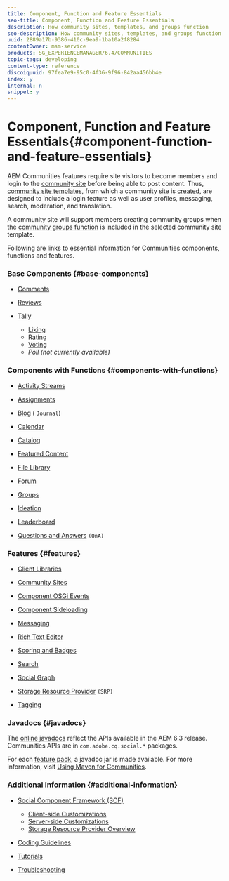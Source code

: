 ```yaml
---
title: Component, Function and Feature Essentials
seo-title: Component, Function and Feature Essentials
description: How community sites, templates, and groups function
seo-description: How community sites, templates, and groups function
uuid: 2889a17b-9386-410c-9ea9-1ba10a2f8284
contentOwner: msm-service
products: SG_EXPERIENCEMANAGER/6.4/COMMUNITIES
topic-tags: developing
content-type: reference
discoiquuid: 97fea7e9-95c0-4f36-9f96-842aa456bb4e
index: y
internal: n
snippet: y
---
```


# Component, Function and Feature Essentials{#component-function-and-feature-essentials}

AEM Communities features require site visitors to become members and login to the [community site](../../communities/using/overview.md#communitiessites) before being able to post content. Thus, [community site templates](../../communities/using/sites.md), from which a community site is [created](../../communities/using/sites-console.md), are designed to include a login feature as well as user profiles, messaging, search, moderation, and translation.

A community site will support members creating community groups when the [community groups function](../../communities/using/functions.md#groupsfunction) is included in the selected community site template.

Following are links to essential information for Communities components, functions and features.

### Base Components {#base-components}

* [Comments](../../communities/using/essentials-comments.md)
* [Reviews](../../communities/using/reviews-basics.md)
* [Tally](../../communities/using/tally.md)

    * [Liking](../../communities/using/essentials-liking.md)
    * [Rating](../../communities/using/rating-basics.md)
    * [Voting](../../communities/using/essentials-voting.md)
    * *Poll (not currently available)*

### Components with Functions {#components-with-functions}

* [Activity Streams](../../communities/using/essentials-activities.md)
* [Assignments](../../communities/using/essentials-assignments.md)
* [Blog](../../communities/using/blog-developer-basics.md) ( `Journal`)

* [Calendar](../../communities/using/calendar-basics-for-developers.md)
* [Catalog](../../communities/using/catalog-developer-essentials.md)
* [Featured Content](../../communities/using/essentials-featured.md)
* [File Library](../../communities/using/essentials-file-library.md)
* [Forum](../../communities/using/essentials-forum.md)
* [Groups](../../communities/using/essentials-groups.md)
* [Ideation](../../communities/using/ideation.md)
* [Leaderboard](../../communities/using/leaderboard.md)
* [Questions and Answers](../../communities/using/qna-essentials.md) `(QnA)`

### Features {#features}

* [Client Libraries](../../communities/using/clientlibs.md)
* [Community Sites](../../communities/using/sites-for-developers.md)
* [Component OSGi Events](../../communities/using/events.md)
* [Component Sideloading](../../communities/using/sideloading.md)
* [Messaging](../../communities/using/essentials-messaging.md)
* [Rich Text Editor](../../communities/using/rte.md)
* [Scoring and Badges](../../communities/using/configure-scoring.md)
* [Search](../../communities/using/search-implementation.md)
* [Social Graph](../../communities/using/essentials-socialgraph.md)
* [Storage Resource Provider](../../communities/using/srp-and-ugc.md) `(SRP)`

* [Tagging](../../communities/using/tag.md)

### Javadocs {#javadocs}

The [online javadocs](../../sites/developing/using/reference-materials.md) reflect the APIs available in the AEM 6.3 release.  
Communities APIs are in `com.adobe.cq.social.*` packages.

For each [feature pack](../../communities/using/deploy-communities.md#latestfeaturepack), a javadoc jar is made available. For more information, visit [Using Maven for Communities](../../communities/using/maven.md#javadocs).

### Additional Information {#additional-information}

* [Social Component Framework (SCF)](../../communities/using/scf.md)

    * [Client-side Customizations](../../communities/using/client-customize.md)
    * [Server-side Customizations](../../communities/using/server-customize.md)
    * [Storage Resource Provider Overview](../../communities/using/srp.md)

* [Coding Guidelines](../../communities/using/code-guide.md)
* [Tutorials](../../communities/using/tutorials.md)
* [Troubleshooting](../../communities/using/troubleshooting.md)

